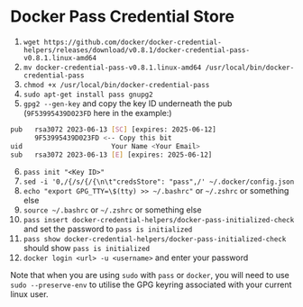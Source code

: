 # Docker Pass Credential Store

1. `wget https://github.com/docker/docker-credential-helpers/releases/download/v0.8.1/docker-credential-pass-v0.8.1.linux-amd64`
2. `mv docker-credential-pass-v0.8.1.linux-amd64 /usr/local/bin/docker-credential-pass`
3. `chmod +x /usr/local/bin/docker-credential-pass`
4. `sudo apt-get install pass gnupg2`
5. `gpg2 --gen-key` and copy the key ID underneath the pub (`9F53995439D023FD` here in the example:)
```bash
pub   rsa3072 2023-06-13 [SC] [expires: 2025-06-12]
      9F53995439D023FD <-- Copy this bit
uid                      Your Name <Your Email>
sub   rsa3072 2023-06-13 [E] [expires: 2025-06-12]
```
6. `pass init "<Key ID>"`
7. `sed -i '0,/{/s/{/{\n\t"credsStore": "pass",/' ~/.docker/config.json`
8. `echo "export GPG_TTY=\$(tty) >> ~/.bashrc"` or `~/.zshrc` or something else
9. `source ~/.bashrc` or `~/.zshrc` or something else
9. `pass insert docker-credential-helpers/docker-pass-initialized-check` and set the password to `pass is initialized`
10. `pass show docker-credential-helpers/docker-pass-initialized-check` should show `pass is initialized`
11. `docker login <url> -u <username>` and enter your password

Note that when you are using `sudo` with `pass` or `docker`, you will need to use `sudo --preserve-env` to utilise the GPG 
keyring associated with your current linux user.
